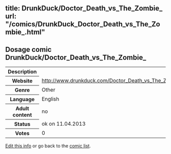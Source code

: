 title: DrunkDuck/Doctor_Death_vs_The_Zombie_
url: "/comics/DrunkDuck_Doctor_Death_vs_The_Zombie_.html"
---
Dosage comic DrunkDuck/Doctor_Death_vs_The_Zombie_
-----------------------------------------

<table class="comicinfo">
<tr>
<th>Description</th><td></td>
</tr>
<tr>
<th>Website</th><td><a href="http://www.drunkduck.com/Doctor_Death_vs_The_Zombie_/">http://www.drunkduck.com/Doctor_Death_vs_The_Zombie_/</a></td>
</tr>
<tr>
<th>Genre</th><td>Other</td>
</tr>
<tr>
<th>Language</th><td>English</td>
</tr>
<tr>
<th>Adult content</th><td>no</td>
</tr>
<tr>
<th>Status</th><td>ok on 11.04.2013</td>
</tr>
<tr>
<th>Votes</th><td>0</div></td>
</tr>
</table>

[Edit this info](/comics/DrunkDuck_Doctor_Death_vs_The_Zombie__edit.html) or go back to the [comic list](../comic-index.html).
